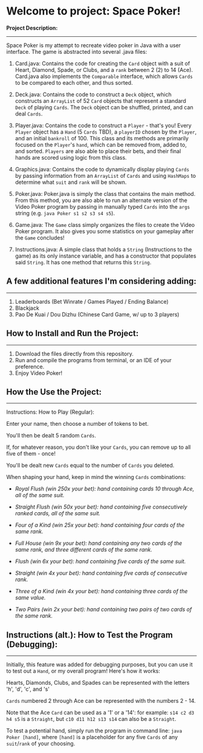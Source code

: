 # Welcome to project: Space Poker!

**Project Description:**
***
Space Poker is my attempt to recreate video poker in Java with a user interface.
The game is abstracted into several .java files:

1. Card.java: Contains the code for creating the `Card` object with a suit of Heart, Diamond, Spade, or Clubs, and a `rank` between 2 (2) to 14 (Ace). Card.java also implements the `Comparable` interface, which allows `Cards` to be compared to each other, and thus sorted.

2. Deck.java: Contains the code to construct a `Deck` object, which constructs an `ArrayList` of 52 `Card` objects that represent a standard `Deck` of playing `Cards`. The `Deck` object can be shuffled, printed, and can deal `Cards`.

3. Player.java: Contains the code to construct a `Player` - that's you! Every `Player` object has a `Hand` (5 `Cards` TBD), a `playerID` chosen by the `Player`, and an initial `bankroll` of 100. This class and its methods are primarily focused on the `Player`'s `hand`, which can be removed from, added to, and sorted. `Players` are also able to place their bets, and their final hands are scored using logic from this class.

4. Graphics.java: Contains the code to dynamically display playing `Cards` by passing information from an `ArrayList` of `Cards` and using `HashMaps` to determine what `suit` and `rank` will be shown.

5. Poker.java: Poker.java is simply the class that contains the main method. From this method, you are also able to run an alternate version of the Video Poker program by passing in manually typed `Cards` into the `args` string (e.g. `java Poker s1 s2 s3 s4 s5`).

6. Game.java: The `Game` class simply organizes the files to create the Video Poker program. It also gives you some statistics on your gameplay after the `Game` concludes!

7. Instructions.java: A simple class that holds a `String` (Instructions to the game) as its only instance variable, and has a constructor that populates said `String`. It has one method that returns this `String`.


## A few additional features I'm considering adding:
***
1. Leaderboards (Bet Winrate / Games Played / Ending Balance)
2. Blackjack
3. Pao De Kuai / Dou Dizhu (Chinese Card Game, w/ up to 3 players)



## How to Install and Run the Project:
***
1. Download the files directly from this repository.
2. Run and compile the programs from terminal, or an IDE of your preference.
3. Enjoy Video Poker!


## How the Use the Project:
***                                                                   
Instructions: How to Play (Regular):

Enter your name, then choose a number of tokens to bet.

You'll then be dealt 5 random `Cards`. 

If, for whatever reason, you don't like your `Cards`, you can remove up to all five of them - once!

You'll be dealt new `Cards` equal to the number of `Cards` you deleted.

When shaping your hand, keep in mind the winning `Cards` combinations:

- *Royal Flush (win 250x your bet): hand containing cards 10 through Ace, all of the same suit.*

- *Straight Flush (win 50x your bet): hand containing five consecutively ranked cards, all of the same suit.*

- *Four of a Kind (win 25x your bet): hand containing four cards of the same rank.*

- *Full House (win 9x your bet): hand containing any two cards of the same rank, and three different cards of the same rank.*

- *Flush (win 6x your bet): hand containing five cards of the same suit.*

- *Straight (win 4x your bet): hand containing five cards of consecutive rank.*

- *Three of a Kind (win 4x your bet): hand containing three cards of the same value.*

- *Two Pairs (win 2x your bet): hand containing two pairs of two cards of the same rank.*

## Instructions (alt.): How to Test the Program (Debugging):
***

Initially, this feature was added for debugging purposes, but you can use it to test out a `Hand`, or my overall program! Here's how it works:

Hearts, Diamonds, Clubs, and Spades can be represented with the letters 'h', 'd', 'c', and 's'

`Cards` numbered 2 through Ace can be represented with the numbers 2 - 14.

Note that the Ace `Card` can be used as a '1' or a '14': for example: `s14 c2 d3 h4 s5` is a `Straight`, but `c10 d11 h12 s13 s14` can also be a `Straight`.

To test a potential hand, simply run the program in command line: `java Poker [hand]`, where `[hand]` is a placeholder for any five `Cards` of any `suit`/`rank` of your choosing.

